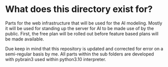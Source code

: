# What does this directory exist for?

Parts for the web infrastructure that will be used for the AI modeling. Mostly it will be used for standing up the server for AI to be made use of by the public. First, the free plan will be rolled out before feature based plans will be made available.

Due keep in mind that this repository is updated and corrected for error on a semi-regular basis by me. All parts within the sub folders are developed with pybrain3 used within python3.10 interpreter.
